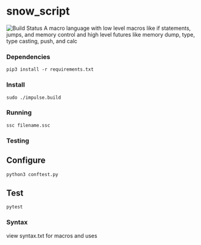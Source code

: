 # snow_script
![Build Status](https://github.com/jakeroggenbuck/snow_script/workflows/pytest/badge.svg)
A macro language with low level macros like if statements, jumps, and memory control and high level futures like memory dump, type, type casting, push, and calc

### Dependencies
`pip3 install -r requirements.txt`

### Install
`sudo ./impulse.build`

### Running
`ssc filename.ssc`

### Testing
## Configure
`python3 conftest.py`
## Test
`pytest`

### Syntax
view syntax.txt for macros and uses
	
